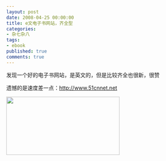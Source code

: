 ```yaml
---
layout: post
date: 2008-04-25 00:00:00
title: e文电子书网站，齐全型
categories:
- 杂七杂八
tags:
- ebook
published: true
comments: true
---
```

<p>发现一个好的电子书网站，是英文的，但是比较齐全也很新，很赞</p>

<p>遗憾的是速度差一点：<a href="http://www.51cnnet.net" target="_blank">http://www.51cnnet.net</a></p>

<p><a href="http://www.51cnnet.net" target="_blank"></a><a href="{{site.url}}/media/2008/04/2008-04-25-093607_763x393_scrot.png"><img class="alignnone size-medium wp-image-150" title="2008-04-25-093607_763x393_scrot" src="{{site.url}}/media/2008/04/2008-04-25-093607_763x393_scrot-300x154.png" alt="" width="300" height="154" /></a></p>
